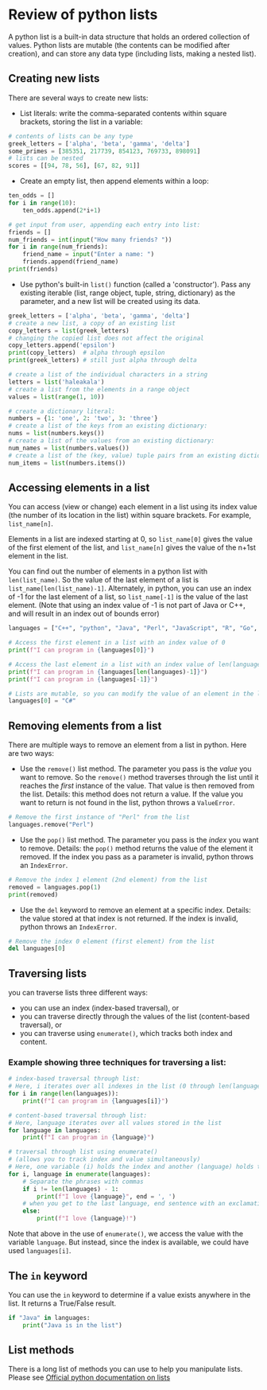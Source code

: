 # Review of python lists

A python list is a built-in data structure that holds an ordered collection of values. 
Python lists are mutable (the contents can be modified after creation), and can store any data type (including lists, making a nested list).
## Creating new lists

There are several ways to create new lists:

- List literals: write the comma-separated contents within square brackets, storing the list in a variable:
  
```python
# contents of lists can be any type
greek_letters = ['alpha', 'beta', 'gamma', 'delta']
some_primes = [385351, 217739, 854123, 769733, 898091]
# lists can be nested
scores = [[94, 78, 56], [67, 82, 91]]
```

- Create an empty list, then append elements within a loop:
```python
ten_odds = []
for i in range(10):
    ten_odds.append(2*i+1)

# get input from user, appending each entry into list:
friends = []
num_friends = int(input("How many friends? "))
for i in range(num_friends):
    friend_name = input("Enter a name: ")
    friends.append(friend_name)
print(friends)
```

- Use python's built-in `list()` function (called a 'constructor').
Pass any existing iterable (list, range object, tuple, string, dictionary) as the parameter,
and a new list will be created using its data.
```python
greek_letters = ['alpha', 'beta', 'gamma', 'delta']
# create a new list, a copy of an existing list
copy_letters = list(greek_letters)
# changing the copied list does not affect the original
copy_letters.append('epsilon')
print(copy_letters)  # alpha through epsilon
print(greek_letters) # still just alpha through delta

# create a list of the individual characters in a string
letters = list('haleakala')
# create a list from the elements in a range object
values = list(range(1, 10))

# create a dictionary literal:
numbers = {1: 'one', 2: 'two', 3: 'three'}
# create a list of the keys from an existing dictionary:
nums = list(numbers.keys())
# create a list of the values from an existing dictionary:
num_names = list(numbers.values())
# create a list of the (key, value) tuple pairs from an existing dictionary:
num_items = list(numbers.items())
```

## Accessing elements in a list
You can access (view or change) each element in a list using its index value 
(the number of its location in the list) within square brackets. For example, `list_name[n]`.

Elements in a list are indexed starting at 0, so `list_name[0]` gives the value of the first element of the list,
and `list_name[n]` gives the value of the n+1st element in the list.

You can find out the number of elements in a python list with `len(list_name)`. 
So the value of the last element of a list is `list_name[len(list_name)-1]`. 
Alternately, in python, you can use an index of -1 for the last element of a list, so `list_name[-1]` is the value of the last element.
(Note that using an index value of -1 is not part of Java or C++, and will result in an index out of bounds error)

```python
languages = ["C++", "python", "Java", "Perl", "JavaScript", "R", "Go", "Rust", "Haskell", "Perl"]

# Access the first element in a list with an index value of 0
print(f"I can program in {languages[0]}")

# Access the last element in a list with an index value of len(languages)-1 or -1:
print(f"I can program in {languages[len(languages)-1]}")
print(f"I can program in {languages[-1]}")

# Lists are mutable, so you can modify the value of an element in the list using its index:
languages[0] = "C#"
```

## Removing elements from a list
There are multiple ways to remove an element from a list in python. Here are two ways:
- Use the `remove()` list method. The parameter you pass is the *value* you want to remove. 
So the `remove()` method traverses through the list until it reaches the *first* instance of the value. That value is then removed from the list.
Details: this method does not return a value. If the value you want to return is not found in the list, python throws a `ValueError`.

```python
# Remove the first instance of "Perl" from the list
languages.remove("Perl")
```

- Use the `pop()` list method. The parameter you pass is the *index* you want to remove.
Details: the `pop()` method returns the value of the element it removed. If the index you pass as a parameter is invalid, python throws an `IndexError`.

```python
# Remove the index 1 element (2nd element) from the list
removed = languages.pop(1)
print(removed)
```
- Use the `del` keyword to remove an element at a specific index. Details: the value stored at that index is not returned. If the index is invalid, python throws an `IndexError`.
```python
# Remove the index 0 element (first element) from the list
del languages[0]
```

## Traversing lists
you can traverse lists three different ways:
- you can use an index (index-based traversal), or 
- you can traverse directly through the values of the list (content-based traversal), or
- you can traverse using `enumerate()`, which tracks both index and content.

### Example showing three techniques for traversing a list:

```python
# index-based traversal through list:
# Here, i iterates over all indexes in the list (0 through len(languages)-1)
for i in range(len(languages)):
    print(f"I can program in {languages[i]}")

# content-based traversal through list:
# Here, language iterates over all values stored in the list
for language in languages:
    print(f"I can program in {language}")

# traversal through list using enumerate()
# (allows you to track index and value simultaneously)
# Here, one variable (i) holds the index and another (language) holds the value
for i, language in enumerate(languages):
    # Separate the phrases with commas
    if i != len(languages) - 1:
        print(f"I love {language}", end = ', ')
    # when you get to the last language, end sentence with an exclamation point
    else:
        print(f"I love {language}!")
```

Note that above in the use of `enumerate()`, we access the value with the variable `language`.
But instead, since the index is available, we could have used `languages[i]`.

## The `in` keyword
You can use the `in` keyword to determine if a value exists anywhere in the list. It returns a True/False result.
```python
if "Java" in languages:
    print("Java is in the list")
```

## List methods

There is a long list of methods you can use to help you manipulate lists. Please see [Official python documentation on lists](https://docs.python.org/3/tutorial/datastructures.html#more-on-lists)




